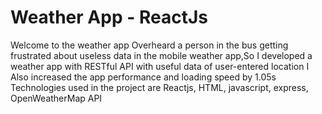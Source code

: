 
# Weather App - ReactJs
Welcome to the weather app
Overheard a person in the bus getting frustrated about useless
data in the mobile weather app,So I developed a weather app with RESTful API with useful data of user-entered location
I Also increased the app performance and loading speed by 1.05s
Technologies used in the project are Reactjs, HTML, javascript, express, OpenWeatherMap API
